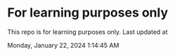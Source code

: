 # For learning purposes only
This repo is for learning purposes only.
Last updated at

Monday, January 22, 2024 1:14:45 AM

